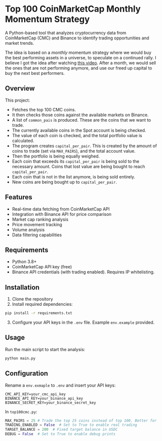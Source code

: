 # Top 100 CoinMarketCap Monthly Momentum Strategy

A Python-based tool that analyzes cryptocurrency data from CoinMarketCap (CMC) and Binance to identify trading opportunities and market trends.

The idea is based on a *monthly* momentum strategy where we would buy the best performing assets in a universe, to speculate on a continued rally. I believe I got the idea after watching [this video](https://www.youtube.com/watch?v=L2nhNvIAyBI). After a month, we would sell the ones that are not performing anymore, and use our freed up capital to buy the next best performers. 

## Overview

This project:

- Fetches the top 100 CMC coins.
- It then checks those coins against the available markets on Binance.
- A list of `common_pais` is produced. These are the coins that we want to trade.
- The currently available coins in the Spot account is being checked.
- The value of each coin is checked, and the total portfolio value is calculated.
- The program creates `capital_per_pair`. This is created by the amount of coins to trade (set via `MAX_PAIRS`), and the total account value.
- Then the portfolio is being equally weighed.
- Each coin that exceeds its `capital_per_pair` is being sold to the necessary amount. Coins that lost value are being bought to reach `capital_per_pair`.
- Each coin that is not in the list anymore, is being sold entirely.
- New coins are being bought up to `capital_per_pair`.

## Features

- Real-time data fetching from CoinMarketCap API
- Integration with Binance API for price comparison
- Market cap ranking analysis
- Price movement tracking
- Volume analysis
- Data filtering capabilities

## Requirements

- Python 3.8+
- CoinMarketCap API key (free)
- Binance API credentials (with trading enabled). Requires IP whitelisting.

## Installation

1. Clone the repository
2. Install required dependencies:
```bash
pip install -r requirements.txt
```
3. Configure your API keys in the `.env` file. Example `env.example` provided. 

## Usage

Run the main script to start the analysis:
```bash
python main.py
```

## Configuration

Rename a `env.exmaple` to `.env` and insert your API keys:
```
CMC_API_KEY=your_cmc_api_key
BINANCE_API_KEY=your_binance_api_key
BINANCE_SECRET_KEY=your_binance_secret_key
```

In `top100cmc.py`:
```python
MAX_PAIRS = 25 # Trade the top 25 coins instead of top 100. Better for smaller portfolios.
TRADING_ENABLED = False  # Set to True to enable real trading
TARGET_BALANCE = 200  # Fixed target balance in USDC
DEBUG = False  # Set to True to enable debug prints
```

